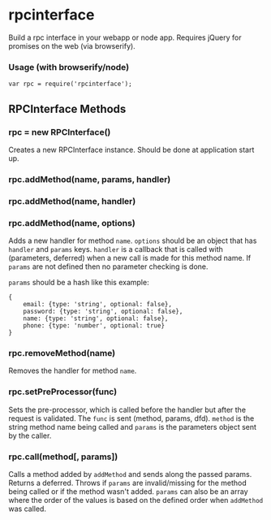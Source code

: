 # rpcinterface #

Build a rpc interface in your webapp or node app. Requires jQuery for promises on
the web (via browserify).

### Usage (with browserify/node) ###

```JS
var rpc = require('rpcinterface');
```

## RPCInterface Methods ##

### rpc = new RPCInterface() ###

Creates a new RPCInterface instance. Should be done at application start up.

### rpc.addMethod(name, params, handler) ###
### rpc.addMethod(name, handler) ###
### rpc.addMethod(name, options) ###

Adds a new handler for method `name`. `options` should be an object that has
`handler` and `params` keys. `handler` is a callback that is called with
(parameters, deferred) when a new call is made for this method name. If
`params` are not defined then no parameter checking is done.

`params` should be a hash like this example:
```JS
{
    email: {type: 'string', optional: false},
    password: {type: 'string', optional: false},
    name: {type: 'string', optional: false},
    phone: {type: 'number', optional: true}
}
```

### rpc.removeMethod(name) ###

Removes the handler for method `name`.

### rpc.setPreProcessor(func) ###

Sets the pre-processor, which is called before the handler but after the request is
validated. The `func` is sent (method, params, dfd). `method` is the string method
name being called and `params` is the parameters object sent by the caller.

### rpc.call(method[, params]) ###

Calls a method added by `addMethod` and sends along the passed params. Returns a
deferred. Throws if `params` are invalid/missing for the method being called or if
the method wasn't added. `params` can also be an array where the order of the values
is based on the defined order when `addMethod` was called.
